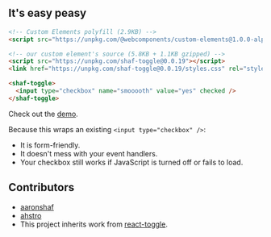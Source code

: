 ## It's easy peasy

```html
<!-- Custom Elements polyfill (2.9KB) -->
<script src="https://unpkg.com/@webcomponents/custom-elements@1.0.0-alpha.3"></script>
```

```html
<!-- our custom element's source (5.8KB + 1.1KB gzipped) -->
<script src="https://unpkg.com/shaf-toggle@0.0.19"></script>
<link href="https://unpkg.com/shaf-toggle@0.0.19/styles.css" rel="stylesheet">
```

```html
<shaf-toggle>
  <input type="checkbox" name="smooooth" value="yes" checked />
</shaf-toggle>
```

Check out the [demo](https://aaronshaf.github.io/shaf-toggle/).

Because this wraps an existing `<input type="checkbox" />`:

* It is form-friendly.
* It doesn't mess with your event handlers.
* Your checkbox still works if JavaScript is turned off or fails to load.

## Contributors

* [aaronshaf](https://github.com/aaronshaf)
* [ahstro](https://github.com/ahstro)
* This project inherits work from [react-toggle](https://github.com/aaronshaf/react-toggle).
